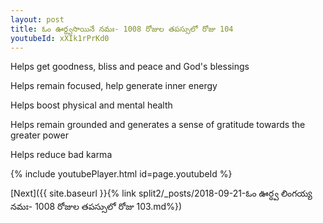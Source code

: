 ```yaml
---
layout: post
title: ఓం ఊర్ధ్వసాయినే నమః- 1008 రోజుల తపస్సులో రోజు 104
youtubeId: xXIk1rPrKd0
---
```

 
 
Helps get goodness, bliss and peace and God's blessings
 
Helps remain focused, help generate inner energy 
 
Helps boost physical and mental health 
 
Helps remain grounded and generates a sense of gratitude towards the greater power 
 
Helps reduce bad karma
 
 
 
 


{% include youtubePlayer.html id=page.youtubeId %}
 
[Next]({{ site.baseurl }}{% link  split2/_posts/2018-09-21-ఓం ఊర్ధ్వ లింగయ్య నమః- 1008 రోజుల తపస్సులో రోజు 103.md%})
 
